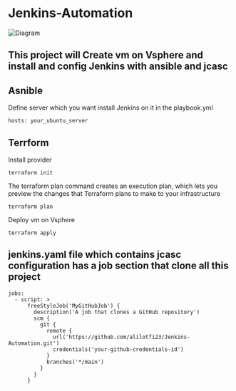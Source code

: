 # Jenkins-Automation
![Diagram](https://github.com/alilotfi23/Jenkins-Automation/assets/91953142/64090543-b28f-4e3c-b3e6-a11380e4f1f7)
## This project will Create vm on Vsphere and install and config Jenkins with ansible and jcasc

## Asnible
Define server which you want install Jenkins on it in the playbook.yml
```shell
hosts: your_ubuntu_server
```
## Terrform

Install provider

```shell
terraform init
```

The terraform plan command creates an execution plan, which lets you preview the changes that Terraform plans to make to your infrastructure

```shell
terraform plan
```

Deploy vm on Vsphere

```shell
terraform apply
``` 
## jenkins.yaml file which contains jcasc configuration has a job section that clone all this project
```shell
jobs:
  - script: >
      freeStyleJob('MyGitHubJob') {
        description('A job that clones a GitHub repository')
        scm {
          git {
            remote {
              url('https://github.com/alilotfi23/Jenkins-Automation.git')
              credentials('your-github-credentials-id')
            }
            branches('*/main')
          }
        }
      }
```
